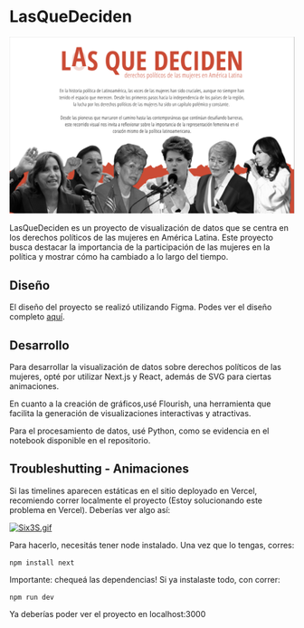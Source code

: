 # LasQueDeciden

![Thumbnail](./thumbnail.png)

LasQueDeciden es un proyecto de visualización de datos que se centra en los derechos políticos de las mujeres en América Latina. Este proyecto busca destacar la importancia de la participación de las mujeres en la política y mostrar cómo ha cambiado a lo largo del tiempo.

## Diseño

El diseño del proyecto se realizó utilizando Figma. Podes ver el diseño completo [aquí](https://www.figma.com/file/9VCyYXbbrsW7TkT0DvSgge/Trabajo-Final---Dataviz?type=design&node-id=129%3A121&mode=design&t=yB8VxkYFa7DBgtW6-1).


## Desarrollo
Para desarrollar la visualización de datos sobre derechos políticos de las mujeres, opté por utilizar Next.js y React, además de SVG para ciertas animaciones.

En cuanto a la creación de gráficos,usé Flourish, una herramienta que facilita la generación de visualizaciones interactivas y atractivas.

Para el procesamiento de datos, usé Python, como se evidencia en el notebook disponible en el repositorio.


## Troubleshutting - Animaciones
Si las timelines aparecen estáticas en el sitio deployado en Vercel, recomiendo correr localmente el proyecto (Estoy solucionando este problema en Vercel).
Deberías ver algo así:

[![Six3S.gif](https://s5.gifyu.com/images/Six3S.gif)](https://gifyu.com/image/Six3S)

Para hacerlo, necesitás tener node instalado. Una vez que lo tengas, corres:

```
npm install next
```
Importante: chequeá las dependencias!
Si ya instalaste todo, con correr:

```
npm run dev
```
Ya deberías poder ver el proyecto en localhost:3000
